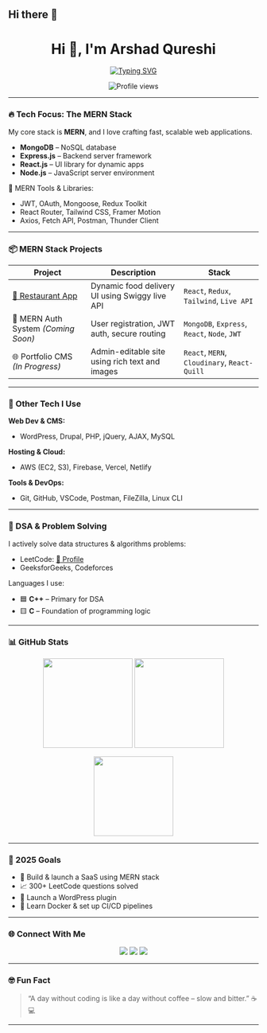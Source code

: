 ## Hi there 👋

<h1 align="center">Hi 👋, I'm Arshad Qureshi</h1>

<p align="center">
  <a href="https://github.com/Arshadak04">
    <img src="https://readme-typing-svg.demolab.com?font=Fira+Code&size=26&pause=1000&center=true&vCenter=true&width=450&lines=🚀+MERN+Stack+Developer;💻+Full+Stack+Engineer;🌐+WordPress+%2F+Drupal+Specialist;🧠+DSA+%7C+C%2FC%2B%2B+Enthusiast" alt="Typing SVG" />
  </a>
</p>

<p align="center">
  <img src="https://komarev.com/ghpvc/?username=arshadak04&label=Profile%20views&color=brightgreen" alt="Profile views" />
</p>

---

### 🔥 Tech Focus: The MERN Stack
My core stack is **MERN**, and I love crafting fast, scalable web applications.

- **MongoDB** – NoSQL database  
- **Express.js** – Backend server framework  
- **React.js** – UI library for dynamic apps  
- **Node.js** – JavaScript server environment  

🧰 MERN Tools & Libraries:
- JWT, OAuth, Mongoose, Redux Toolkit  
- React Router, Tailwind CSS, Framer Motion  
- Axios, Fetch API, Postman, Thunder Client

---

### 📦 MERN Stack Projects

| Project | Description | Stack |
|--------|-------------|-------|
| [🍔 Restaurant App](https://github.com/Arshadak04/Project01/tree/code08) | Dynamic food delivery UI using Swiggy live API | `React`, `Redux`, `Tailwind`, `Live API` |
| 🧠 MERN Auth System *(Coming Soon)* | User registration, JWT auth, secure routing | `MongoDB`, `Express`, `React`, `Node`, `JWT` |
| 🌐 Portfolio CMS *(In Progress)* | Admin-editable site using rich text and images | `React`, `MERN`, `Cloudinary`, `React-Quill` |

---

### 🧰 Other Tech I Use

**Web Dev & CMS:**
- WordPress, Drupal, PHP, jQuery, AJAX, MySQL

**Hosting & Cloud:**
- AWS (EC2, S3), Firebase, Vercel, Netlify

**Tools & DevOps:**
- Git, GitHub, VSCode, Postman, FileZilla, Linux CLI

---

### 🧠 DSA & Problem Solving

I actively solve data structures & algorithms problems:

- LeetCode: [🔗 Profile](https://leetcode.com/u/Arshadak04/)
- GeeksforGeeks, Codeforces

Languages I use:
- 🟦 **C++** – Primary for DSA
- 🟨 **C** – Foundation of programming logic

---

### 📊 GitHub Stats

<p align="center">
  <img src="https://github-readme-stats.vercel.app/api?username=arshadqureshi&show_icons=true&theme=tokyonight" height="180" />
  <img src="https://github-readme-streak-stats.herokuapp.com/?user=arshadqureshi&theme=tokyonight" height="180" />
</p>

<p align="center">
  <img src="https://github-readme-stats.vercel.app/api/top-langs/?username=arshadqureshi&layout=compact&theme=tokyonight" height="160"/>
</p>

---

### 🎯 2025 Goals

- 🚀 Build & launch a SaaS using MERN stack  
- 📈 300+ LeetCode questions solved  
- 🧩 Launch a WordPress plugin  
- 🐳 Learn Docker & set up CI/CD pipelines

---

### 🌐 Connect With Me

<p align="center">
  <a href="mailto:arshadak04@gmail.com"><img src="https://img.shields.io/badge/Gmail-red?style=flat&logo=gmail&logoColor=white" /></a>
  <a href="https://www.linkedin.com/in/arshadak04/"><img src="https://img.shields.io/badge/LinkedIn-blue?style=flat&logo=linkedin&logoColor=white" /></a>
  <a href="https://leetcode.com/u/Arshadak04/"><img src="https://img.shields.io/badge/LeetCode-orange?style=flat&logo=leetcode&logoColor=white" /></a>
<!--   <a href="https://hashnode.com/@arshadqureshi"><img src="https://img.shields.io/badge/Hashnode-2962FF?style=flat&logo=hashnode&logoColor=white" /></a> -->
<!--   <a href="https://dev.to/arshadqureshi"><img src="https://img.shields.io/badge/DEV.to-black?style=flat&logo=dev.to&logoColor=white" /></a> -->
</p>

---

### 🤓 Fun Fact
> “A day without coding is like a day without coffee – slow and bitter.” ☕💻

<!-- Made with ❤️ by Arshad Qureshi -->


---

<!-- Proudly crafted by Arshad Qureshi 💻 -->


<!--
**Arshadak04/Arshadak04** is a ✨ _special_ ✨ repository because its `README.md` (this file) appears on your GitHub profile.

Here are some ideas to get you started:

- 🔭 I’m currently working on ...
- 🌱 I’m currently learning ...
- 👯 I’m looking to collaborate on ...
- 🤔 I’m looking for help with ...
- 💬 Ask me about ...
- 📫 How to reach me: ...
- 😄 Pronouns: ...
- ⚡ Fun fact: ...
-->
